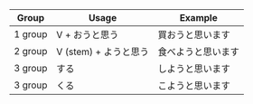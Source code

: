 |Group|Usage|Example|
|-|-|-|
|1 group|V + おうと思う|買おうと思います|
|2 group|V (stem) + ようと思う|食べようと思います|
|3 group|する|しようと思います|
|3 group|くる|こようと思います|